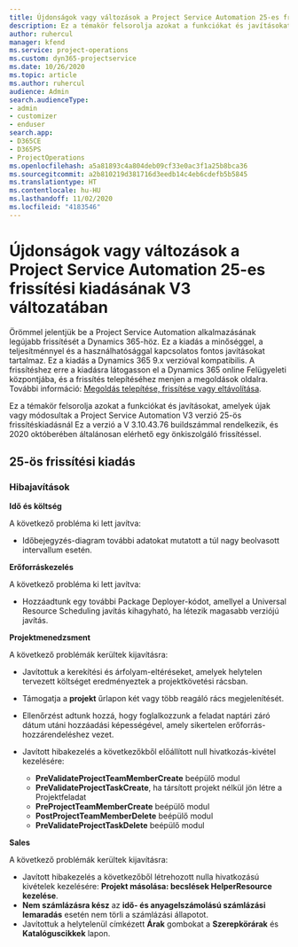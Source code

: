 ```yaml
---
title: Újdonságok vagy változások a Project Service Automation 25-es frissítési kiadásának V3 változatában
description: Ez a témakör felsorolja azokat a funkciókat és javításokat, amelyek elérhetők a Project Service Automation V3. 25-os frissítési kiadásában.
author: ruhercul
manager: kfend
ms.service: project-operations
ms.custom: dyn365-projectservice
ms.date: 10/26/2020
ms.topic: article
ms.author: ruhercul
audience: Admin
search.audienceType:
- admin
- customizer
- enduser
search.app:
- D365CE
- D365PS
- ProjectOperations
ms.openlocfilehash: a5a81893c4a804deb09cf33e0ac3f1a25b8bca36
ms.sourcegitcommit: a2b810219d381716d3eedb14c4eb6cdefb5b5845
ms.translationtype: HT
ms.contentlocale: hu-HU
ms.lasthandoff: 11/02/2020
ms.locfileid: "4183546"
---
```

# <a name="whats-new-or-changed-in-project-service-automation-update-release-25-v3"></a>Újdonságok vagy változások a Project Service Automation 25-es frissítési kiadásának V3 változatában

Örömmel jelentjük be a Project Service Automation alkalmazásának legújabb frissítését a Dynamics 365-höz. Ez a kiadás a minőséggel, a teljesítménnyel és a használhatósággal kapcsolatos fontos javításokat tartalmaz. Ez a kiadás a Dynamics 365 9.x verzióval kompatibilis. A frissítéshez erre a kiadásra látogasson el a Dynamics 365 online Felügyeleti központjába, és a frissítés telepítéséhez menjen a megoldások oldalra. További információ: [Megoldás telepítése, frissítése vagy eltávolítása](https://docs.microsoft.com/power-platform/admin/install-remove-preferred-solution).

Ez a témakör felsorolja azokat a funkciókat és javításokat, amelyek újak vagy módosultak a Project Service Automation V3 verzió 25-ös frissítéskiadásnál Ez a verzió a V 3.10.43.76 buildszámmal rendelkezik, és 2020 októberében általánosan elérhető egy önkiszolgáló frissítéssel.

## <a name="update-release-25"></a>25-ös frissítési kiadás

### <a name="bug-fixes"></a>Hibajavítások

**Idő és költség**

A következő probléma ki lett javítva:

- Időbejegyzés-diagram további adatokat mutatott a túl nagy beolvasott intervallum esetén.

**Erőforráskezelés**

A következő probléma ki lett javítva:

- Hozzáadtunk egy további Package Deployer-kódot, amellyel a Universal Resource Scheduling javítás kihagyható, ha létezik magasabb verziójú javítás.

**Projektmenedzsment**

A következő problémák kerültek kijavításra:

- Javítottuk a kerekítési és árfolyam-eltéréseket, amelyek helytelen tervezett költséget eredményeztek a projektkövetési rácsban.
- Támogatja a **projekt** űrlapon két vagy több reagáló rács megjelenítését.
- Ellenőrzést adtunk hozzá, hogy foglalkozzunk a feladat naptári záró dátum utáni hozzáadási képességével, amely sikertelen erőforrás-hozzárendeléshez vezet.
- Javított hibakezelés a következőkből előállított null hivatkozás-kivétel kezelésére:

    - **PreValidateProjectTeamMemberCreate** beépülő modul
    - **PreValidateProjectTaskCreate**, ha társított projekt nélkül jön létre a Projektfeladat
    - **PreProjectTeamMemberCreate** beépülő modul
    - **PostProjectTeamMemberDelete** beépülő modul
    - **PreValidateProjectTaskDelete** beépülő modul

**Sales**

A következő problémák kerültek kijavításra:

- Javított hibakezelés a következőből létrehozott nulla hivatkozású kivételek kezelésére: **Projekt másolása: becslések HelperResource kezelése**.
- **Nem számlázásra kész** az **idő- és anyagelszámolású számlázási lemaradás** esetén nem törli a számlázási állapotot.
- Javítottuk a helytelenül címkézett **Árak** gombokat a **Szerepkörárak** és **Katalóguscikkek** lapon.
